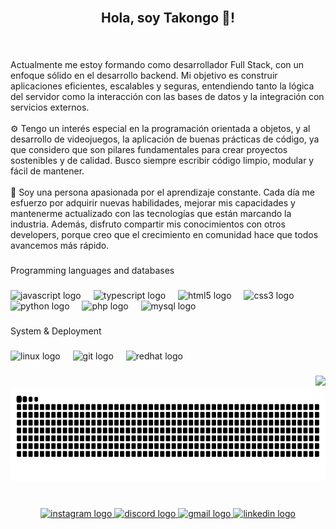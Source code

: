 <br clear="both">

<h2 align="center">Hola, soy Takongo 👋!</h2>

###

<br clear="both">

<p align="left">Actualmente me estoy formando como desarrollador Full Stack, con un enfoque sólido en el desarrollo backend. Mi objetivo es construir aplicaciones eficientes, escalables y seguras, entendiendo tanto la lógica del servidor como la interacción con las bases de datos y la integración con servicios externos.<br><br>⚙️ Tengo un interés especial en la programación orientada a objetos, y al desarrollo de videojuegos, la aplicación de buenas prácticas de código, ya que considero que son pilares fundamentales para crear proyectos sostenibles y de calidad. Busco siempre escribir código limpio, modular y fácil de mantener.<br><br>🧠 Soy una persona apasionada por el aprendizaje constante. Cada día me esfuerzo por adquirir nuevas habilidades, mejorar mis capacidades y mantenerme actualizado con las tecnologías que están marcando la industria. Además, disfruto compartir mis conocimientos con otros developers, porque creo que el crecimiento en comunidad hace que todos avancemos más rápido.</p>

###

<p align="left">Programming languages and databases</p>

###

<div align="left">
  <img src="https://cdn.jsdelivr.net/gh/devicons/devicon/icons/javascript/javascript-original.svg" height="30" alt="javascript logo" />
  <img width="12" />
  <img src="https://cdn.jsdelivr.net/gh/devicons/devicon/icons/typescript/typescript-original.svg" height="30" alt="typescript logo" />
  <img width="12" />
  <img src="https://cdn.jsdelivr.net/gh/devicons/devicon/icons/html5/html5-original.svg" height="30" alt="html5 logo" />
  <img width="12" />
  <img src="https://cdn.jsdelivr.net/gh/devicons/devicon/icons/css3/css3-original.svg" height="30" alt="css3 logo" />
  <img width="12" />
  <img src="https://cdn.jsdelivr.net/gh/devicons/devicon/icons/python/python-original.svg" height="30" alt="python logo" />
  <img width="12" />
  <img src="https://cdn.jsdelivr.net/gh/devicons/devicon/icons/php/php-original.svg" height="30" alt="php logo" />
  <img width="12" />
  <img src="https://cdn.jsdelivr.net/gh/devicons/devicon/icons/mysql/mysql-original.svg" height="30" alt="mysql logo" />
</div>

###

<p align="left">System & Deployment</p>

###

<div align="left">
  <img src="https://cdn.simpleicons.org/linux/FCC624" height="40" alt="linux logo" />
  <img width="12" />
  <img src="https://cdn.simpleicons.org/git/F05032" height="40" alt="git logo" />
  <img width="12" />
  <img src="https://cdn.simpleicons.org/redhat/EE0000" height="40" alt="redhat logo" />
</div>

###

<div align="right">
  <img height="150" src="https://camo.githubusercontent.com/e342071d5fa758adef650b1b6aaa001b72f44fc3e247022be0a2d185a87d09ba/68747470733a2f2f6d65646961312e67697068792e636f6d2f6d656469612f76312e59326c6b505463354d4749334e6a45784e32786c636e4d35655730776454637a4d3255335a6e6f7a636e706f6447396c64476c314e54466a4e7a5134614845784d3274745a535a6c634431324d563970626e526c636d35686246396e61575a66596e6c666157516d593351395a772f7058466b5556394269446b5149664b626f6a2f67697068792e676966" />

  <img src="https://github.com/leaby3ne/leaby3ne/blob/output/snake.svg" height="150" />
</div>

###

<br clear="both">

<div align="center">
  <a href="https://instagram.com/" target="_blank">
    <img src="https://raw.githubusercontent.com/maurodesouza/profile-readme-generator/master/src/assets/icons/social/instagram/default.svg" width="50" height="35" alt="instagram logo" />
  </a>
  <a href="458703015491403777" target="_blank">
    <img src="https://raw.githubusercontent.com/maurodesouza/profile-readme-generator/master/src/assets/icons/social/discord/default.svg" width="50" height="35" alt="discord logo" />
  </a>
  <a href="emanuelcolorado2008@gmail.com" target="_blank">
    <img src="https://raw.githubusercontent.com/maurodesouza/profile-readme-generator/master/src/assets/icons/social/gmail/default.svg" width="50" height="35" alt="gmail logo" />
  </a>
  <a href="https://www.linkedin.com/in/emanuel-colorado-09b517340/" target="_blank">
    <img src="https://raw.githubusercontent.com/maurodesouza/profile-readme-generator/master/src/assets/icons/social/linkedin/default.svg" width="50" height="35" alt="linkedin logo" />
  </a>
</div>


